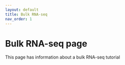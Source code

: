 ```yaml
---
layout: default
title: Bulk RNA-seq
nav_order: 1
---
```

# Bulk RNA-seq page

This page has information about a bulk RNA-seq tutorial
